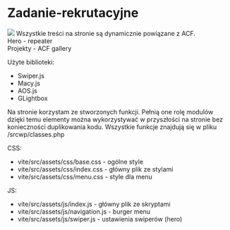 # Zadanie-rekrutacyjne
<img src="https://i.ibb.co/YQKZJSp/Pendulums.png">
Wszystkie treści na stronie są dynamicznie powiązane z ACF. <br>
Hero - repeater<br>
Projekty - ACF gallery<br>

Użyte biblioteki:<br>
- Swiper.js<br>
- Macy.js<br>
- AOS.js<br> 
- GLightbox

Na stronie korzystam ze stworzonych funkcji. Pełnią one rolę modulów dzięki temu elementy można wykorzystywać w przyszłości na stronie bez konieczności duplikowania kodu. Wszystkie funkcje znajdują się w pliku /srcwp/classes.php

CSS:<br>
- vite/src/assets/css/base.css - ogólne style <br>
- vite/src/assets/css/index.css - główny plik ze stylami <br>
- vite/src/assets/css/menu.css - style dla menu<br>

JS:<br>
- vite/src/assets/js/index.js - główny plik ze skryptami<br>
- vite/src/assets/js/navigation.js - burger menu<br>
- vite/src/assets/js/swiper.js - ustawienia swiperów (hero)<br>

